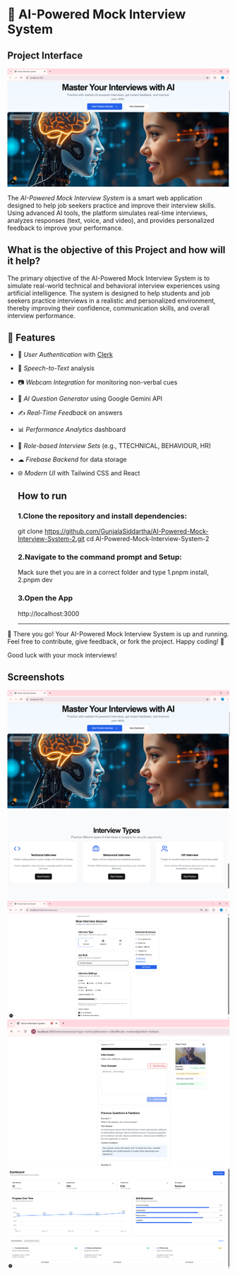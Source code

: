 # 🤖 AI-Powered Mock Interview System

## Project Interface
![image alt](https://github.com/22H51A6675/AI-Powered-Mock-interview-system/blob/c2e03a0cfafcfcde2b387a8ad971c5a4b3f1c797/interface.png)


The *AI-Powered Mock Interview System* is a smart web application designed to help job seekers practice and improve their interview skills. Using advanced AI tools, the platform simulates real-time interviews, analyzes responses (text, voice, and video), and provides personalized feedback to improve your performance.

## What is the objective of this Project and how will it help?
The primary objective of the AI-Powered Mock Interview System is to simulate real-world technical and behavioral interview experiences using artificial intelligence. The system is designed to help students and job seekers practice interviews in a realistic and personalized environment, thereby improving their confidence, communication skills, and overall interview performance.

## 🚀 Features

- 🔐 *User Authentication* with [Clerk](https://clerk.dev/)
- 🎤 *Speech-to-Text* analysis
- 📷 *Webcam Integration* for monitoring non-verbal cues
- 🧠 *AI Question Generator* using Google Gemini API
- ✍ *Real-Time Feedback* on answers
- 📊 *Performance Analytics* dashboard
- 🧾 *Role-based Interview Sets* (e.g., TTECHNICAL, BEHAVIOUR, HR)
- ☁ *Firebase Backend* for data storage
- 🌐 *Modern UI* with Tailwind CSS and React

  ## How to run
  ### 1.Clone the repository and install dependencies:
    git clone https://github.com/GunjalaSiddartha/AI-Powered-Mock-Interview-System-2.git
    cd AI-Powered-Mock-Interview-System-2
  ### 2.Navigate to the command prompt and Setup:
    Mack sure thet you are in a correct folder and type
    1.pnpm install, 
    2.pnpm dev
  ### 3.Open the App
    http://localhost:3000

  ---

🎉 There you go! Your AI-Powered Mock Interview System is up and running.  
Feel free to contribute, give feedback, or fork the project. Happy coding! 🚀

Good luck with your mock interviews!
    


## Screenshots
![image alt](https://github.com/22H51A6675/AI-Powered-Mock-interview-system/blob/c2e03a0cfafcfcde2b387a8ad971c5a4b3f1c797/interface.png)
![image alt](https://github.com/22H51A6675/AI-Powered-Mock-interview-system/blob/b3b9287533b1e6deb6bb072bf879124c8306c343/interview_types.png)
![image alt](https://github.com/GunjalaSiddartha/AI-Powered-Mock-Interview-System-2/blob/ddd0b38daf511b0525be51a8193fb8f8e00fefda/new_interview_session.png)
![image alt](https://github.com/GunjalaSiddartha/AI-Powered-Mock-Interview-System-2/blob/575bd28f405ab8400c8410e25c338ee834970cba/interview_attending%20and%20result.png)
![image alt](https://github.com/GunjalaSiddartha/AI-Powered-Mock-Interview-System-2/blob/d33b55522f6fdbd6e15cb4f3b0524c94c763e204/performance_dashboard.png)
